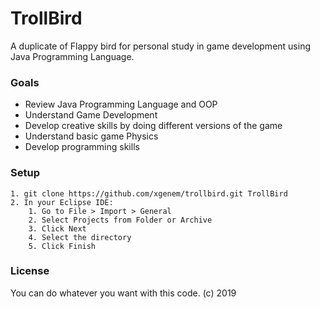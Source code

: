 # TrollBird
A duplicate of Flappy bird for personal study in game development using Java Programming Language.

### Goals
* Review Java Programming Language and OOP
* Understand Game Development
* Develop creative skills by doing different versions of the game
* Understand basic game Physics
* Develop programming skills

### Setup
```
1. git clone https://github.com/xgenem/trollbird.git TrollBird
2. In your Eclipse IDE:
    1. Go to File > Import > General
    2. Select Projects from Folder or Archive
    3. Click Next
    4. Select the directory
    5. Click Finish
```
### License

You can do whatever you want with this code. (c) 2019


